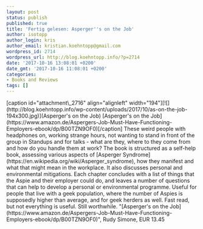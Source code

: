```yaml
---
layout: post
status: publish
published: true
title: 'Fertig gelesen: Asperger''s on the Job'
author: isotopp
author_login: kris
author_email: kristian.koehntopp@gmail.com
wordpress_id: 2714
wordpress_url: http://blog.koehntopp.info/?p=2714
date: '2017-10-16 13:08:01 +0200'
date_gmt: '2017-10-16 11:08:01 +0200'
categories:
- Books and Reviews
tags: []
---
```

<p>[caption id="attachment\_2716" align="alignleft" width="194"][![](http://blog.koehntopp.info/wp-content/uploads/2017/10/as-on-the-job-194x300.jpg)](Asperger's on the Job) [Asperger's on the Job](https://www.amazon.de/Aspergers-Job-Must-Have-Functioning-Employers-ebook/dp/B00TZN9OF0)[/caption] These weird people with headphones on, working strange hours, not wanting to stand in front of the group in Standups and for talks - what are they, where to they come from and how do you handle them at work? The book is structured as a self-help book, assessing various aspects of [Asperger Syndrome](https://en.wikipedia.org/wiki/Asperger_syndrome), how they manifest and what that might mean in the workplace. It also discusses personal and environmental mitigations. Each chapter concludes with a list of things that the Aspie and their employer could do, and leaves a number of questions that can help to develop a personal or environmental programme. Useful for people that live with a geek population, where the number of Aspies is supposedly higher than average, and for geek herders as well. Fast read, but not everything is useful. Still worthwhile. "[Asperger's on the Job](https://www.amazon.de/Aspergers-Job-Must-Have-Functioning-Employers-ebook/dp/B00TZN9OF0)", Rudy Simone, EUR 13.45</p>
